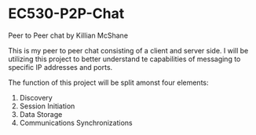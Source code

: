 # EC530-P2P-Chat

Peer to Peer chat by Killian McShane

This is my peer to peer chat consisting of a client and server side. 
I will be utilizing this project to better understand te capabilities 
of messaging to specific IP addresses and ports. 

The function of this project will be split amonst four elements:
  1. Discovery
  2. Session Initiation
  3. Data Storage
  4. Communications Synchronizations

